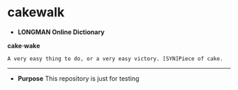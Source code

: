 # cakewalk

* **LONGMAN Online Dictionary**

**cake‧wake**
```
A very easy thing to do, or a very easy victory. [SYN]Piece of cake.
```
---
* **Purpose**
This repository is just for testing
